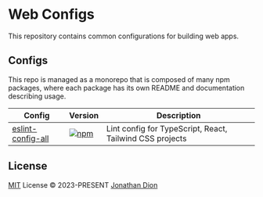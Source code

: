 # Web Configs

This repository contains common configurations for building web apps.

## Configs

This repo is managed as a monorepo that is composed of many npm packages, where each package has its own README and documentation describing usage.

| Config | Version | Description
|-|-|-|
| [eslint-config-all](/packages/eslint-config-all/README.md) | [![npm](https://img.shields.io/npm/v/@jdion/eslint-config?color=238636&label=)](https://npmjs.com/package/@jdion/eslint-config) | Lint config for TypeScript, React, Tailwind CSS projects

## License

[MIT](./LICENSE) License &copy; 2023-PRESENT [Jonathan Dion](https://github.com/jonathandion)
